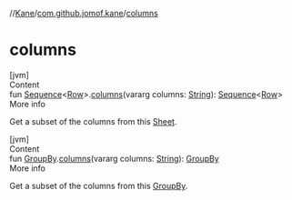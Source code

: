 //[Kane](../index.md)/[com.github.jomof.kane](index.md)/[columns](columns.md)



# columns  
[jvm]  
Content  
fun [Sequence](https://kotlinlang.org/api/latest/jvm/stdlib/kotlin.sequences/-sequence/index.html)<[Row](-row/index.md)>.[columns](columns.md)(vararg columns: [String](https://kotlinlang.org/api/latest/jvm/stdlib/kotlin/-string/index.html)): [Sequence](https://kotlinlang.org/api/latest/jvm/stdlib/kotlin.sequences/-sequence/index.html)<[Row](-row/index.md)>  
More info  


Get a subset of the columns from this [Sheet](../com.github.jomof.kane.impl.sheet/-sheet/index.md).

  


[jvm]  
Content  
fun [GroupBy](../com.github.jomof.kane.impl.sheet/-group-by/index.md).[columns](columns.md)(vararg columns: [String](https://kotlinlang.org/api/latest/jvm/stdlib/kotlin/-string/index.html)): [GroupBy](../com.github.jomof.kane.impl.sheet/-group-by/index.md)  
More info  


Get a subset of the columns from this [GroupBy](../com.github.jomof.kane.impl.sheet/-group-by/index.md).

  



